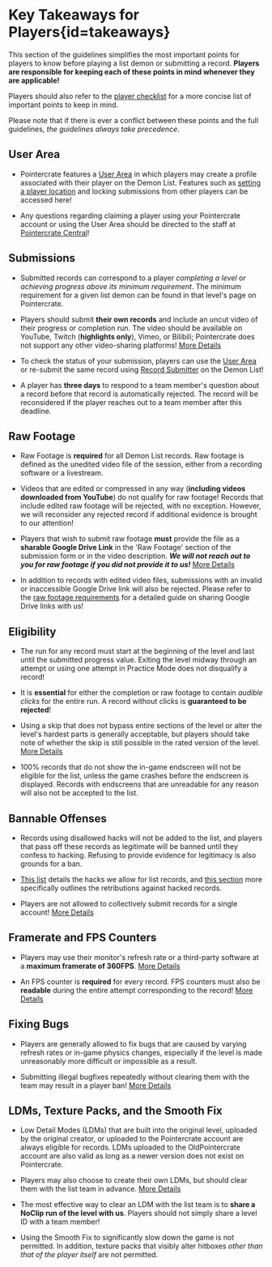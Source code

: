 <div class='panel fade js-scroll-anim' data-anim='fade'>

# Key Takeaways for Players{id=takeaways}

This section of the guidelines simplifies the most important points for players to know before playing a list demon or submitting a record. **Players are responsible for keeping each of these points in mind whenever they are applicable!** 

Players should also refer to the [player checklist](/guidelines/miscellaneous/#checklist) for a more concise list of important points to keep in mind.

Please note that if there is ever a conflict between these points and the full guidelines, *the guidelines always take precedence*.

## User Area
  
- Pointercrate features a [User Area](/login) in which players may create a profile associated with their player on the Demon List. Features such as [setting a player location](/guidelines/miscellaneous#location) and locking submissions from other players can be accessed here!
  
- Any questions regarding claiming a player using your Pointercrate account or using the User Area should be directed to the staff at [Pointercrate Central](https://discord.gg/sQewUEB)!
  
## Submissions

- Submitted records can correspond to a player *completing a level* or *achieving progress above its minimum requirement*. The minimum requirement for a given list demon can be found in that level's page on Pointercrate. 

- Players should submit **their own records** and include an uncut video of their progress or completion run. The video should be available on YouTube, Twitch (**highlights only**), Vimeo, or Bilibili; Pointercrate does not support any other video-sharing platforms! [More Details](/guidelines/eligibility/#videoreqs)

- To check the status of your submission, players can use the [User Area](/login) or re-submit the same record using [Record Submitter](/demonlist/?submitter=true) on the Demon List!

- A player has **three days** to respond to a team member's question about a record before that record is automatically rejected. The record will be reconsidered if the player reaches out to a team member after this deadline.

## Raw Footage

- Raw Footage is **required** for all Demon List records. Raw footage is defined as the unedited video file of the session, either from a recording software or a livestream. 
  
- Videos that are edited or compressed in any way (**including videos downloaded from YouTube**) do not qualify for raw footage! Records that include edited raw footage will be rejected, with no exception. However, we will reconsider any rejected record if additional evidence is brought to our attention!

- Players that wish to submit raw footage **must** provide the file as a **sharable Google Drive Link** in the 'Raw Footage' section of the submission form or in the video description. ***We will not reach out to you for raw footage if you did not provide it to us!*** [More Details](/guidelines/raw/#raw-footage)

- In addition to records with edited video files, submissions with an invalid or inaccessible Google Drive link will also be rejected. Please refer to the [raw footage requirements](/guidelines/rawfootage#requiredraw) for a detailed guide on sharing Google Drive links with us!
 
## Eligibility

- The run for any record must start at the beginning of the level and last until the submitted progress value. Exiting the level midway through an attempt or using one attempt in Practice Mode does not disqualify a record!
  
- It is **essential** for either the completion or raw footage to contain *audible clicks* for the entire run. A record without clicks is **guaranteed to be rejected**!

- Using a skip that does not bypass entire sections of the level or alter the level's hardest parts is generally acceptable, but players should take note of whether the skip is still possible in the rated version of the level. [More Details](/guidelines/eligibility/#skips)

- 100% records that do not show the in-game endscreen will not be eligible for the list, unless the game crashes before the endscreen is displayed. Records with endscreens that are unreadable for any reason will also not be accepted to the list.

## Bannable Offenses

- Records using disallowed hacks will not be added to the list, and players that pass off these records as legitimate will be banned until they confess to hacking. Refusing to provide evidence for legitimacy is also grounds for a ban. 

- [This list](/guidelines/miscellaneous/#allowed-hacks) details the hacks we allow for list records, and [this section](/guidelines/eligibility/#hacks) more specifically outlines the retributions against hacked records. 

- Players are not allowed to collectively submit records for a single account! [More Details](/guidelines/eligibility/#hacks)

## Framerate and FPS Counters

- Players may use their monitor's refresh rate or a third-party software at a **maximum framerate of 360FPS**. [More Details](/guidelines/eligibility/#fps)

- An FPS counter is **required** for every record. FPS counters must also be **readable** during the entire attempt corresponding to the record! [More Details](/guidelines/eligibility/#fps)

## Fixing Bugs

- Players are generally allowed to fix bugs that are caused by varying refresh rates or in-game physics changes, especially if the level is made unreasonably more difficult or impossible as a result. 

- Submitting illegal bugfixes repeatedly without clearing them with the team may result in a player ban! [More Details](/guidelines/eligibility/#bugfixes)

## LDMs, Texture Packs, and the Smooth Fix

- Low Detail Modes (LDMs) that are built into the original level, uploaded by the original creator, or uploaded to the Pointercrate account are always eligible for records. LDMs uploaded to the OldPointercrate account are also valid as long as a newer version does not exist on Pointercrate. 
  
- Players may also choose to create their own LDMs, but should clear them with the list team in advance. [More Details](/guidelines/ldms/#custom-ldms)

- The most effective way to clear an LDM with the list team is to **share a NoClip run of the level with us**. Players should not simply share a level ID with a team member!

- Using the Smooth Fix to significantly slow down the game is not permitted. In addition, texture packs that visibly alter hitboxes *other than that of the player itself* are not permitted.


</div>
